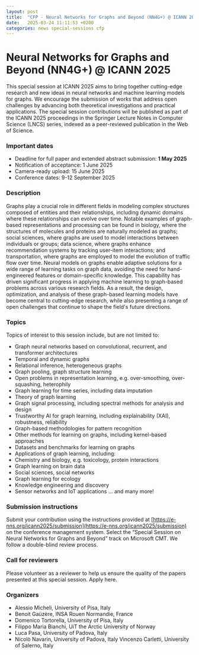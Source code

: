 ```yaml
---
layout: post
title:  "CFP - Neural Networks for Graphs and Beyond (NN4G+) @ ICANN 2025"
date:   2025-03-24 11:11:53 +0200
categories: news special-sessions cfp
---
```


# Neural Networks for Graphs and Beyond (NN4G+) @ ICANN 2025
This special session at ICANN 2025 aims to bring together cutting-edge research and new ideas in neural networks and machine learning models for graphs. We encourage the submission of works that address open challenges by advancing both theoretical investigations and practical applications.
The special session contributions will be published as part of the ICANN 2025 proceedings in the Springer Lecture Notes in Computer Science (LNCS) series, indexed as a peer-reviewed publication in the Web of Science.

### Important dates
- Deadline for full paper and extended abstract submission: **1 May 2025**
- Notification of acceptance: 1 June 2025
- Camera-ready upload: 15 June 2025
- Conference dates: 9-12 September 2025

### Description
Graphs play a crucial role in different fields in modeling complex structures composed of entities and their relationships, including dynamic domains where these relationships can evolve over time. Notable examples of graph-based representations and processing can be found in biology, where the structures of molecules and proteins are naturally modeled as graphs; social sciences, where graphs are used to model interactions between individuals or groups; data science, where graphs enhance recommendation systems by tracking user-item interactions; and transportation, where graphs are employed to model the evolution of traffic flow over time. Neural models on graphs enable adaptive solutions for a wide range of learning tasks on graph data, avoiding the need for hand-engineered features or domain-specific knowledge. This capability has driven significant progress in applying machine learning to graph-based problems across various research fields. As a result, the design, optimization, and analysis of these graph-based learning models have become central to cutting-edge research, while also presenting a range of open challenges that continue to shape the field's future directions.

### Topics
Topics of interest to this session include, but are not limited to:
- Graph neural networks based on convolutional, recurrent, and transformer architectures
- Temporal and dynamic graphs
- Relational inference, heterogeneous graphs
- Graph pooling, graph structure learning
- Open problems in representation learning, e.g. over-smoothing, over-squashing, heterophily
- Graph learning for time series, including data imputation
- Theory of graph learning
- Graph signal processing, including spectral methods for analysis and design
- Trustworthy AI for graph learning, including explainability (XAI), robustness, reliability
- Graph-based methodologies for pattern recognition
- Other methods for learning on graphs, including kernel-based approaches
- Datasets and benchmarks for learning on graphs
- Applications of graph learning, including:
- Chemistry and biology, e.g. toxicology, protein interactions
- Graph learning on brain data
- Social sciences, social networks
- Graph learning for ecology
- Knowledge engineering and discovery
- Sensor networks and IoT applications
… and many more!

### Submission instructions
Submit your contribution using the instructions provided at [https://e-nns.org/icann2025/submission](https://e-nns.org/icann2025/submission) on the conference management system. Select the “Special Session on Neural Networks for Graphs and Beyond” track on Microsoft CMT.
We follow a double-blind review process.

### Call for reviewers
Please volunteer as a reviewer to help us ensure the quality of the papers presented at this special session. Apply here.

### Organizers
- Alessio Micheli, University of Pisa, Italy
- Benoit Gaüzère, INSA Rouen Normandie, France
- Domenico Tortorella, University of Pisa, Italy
- Filippo Maria Bianchi, UiT the Arctic University of Norway
- Luca Pasa, University of Padova, Italy
- Nicolò Navarin, University of Padova, Italy
Vincenzo Carletti, University of Salerno, Italy
